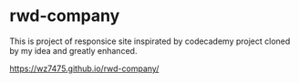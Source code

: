 # rwd-company
This is project of responsice site inspirated by codecademy project cloned by my idea and greatly enhanced.

https://wz7475.github.io/rwd-company/
